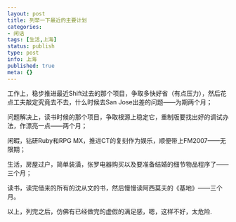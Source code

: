 ```yaml
---
layout: post
title: 列举一下最近的主要计划
categories:
- 闲话
tags: [生活,上海]
status: publish
type: post
info: 上海
published: true
meta: {}
---
```


工作上，稳步推进最近Shift过去的那个项目，争取多快好省（有点压力），然后花点工夫敲定究竟去不去，什么时候去San Jose出差的问题——为期两个月；

问题解决上，读书时候的那个项目，争取根源上稳定它，重制版要找出好的调试办法，作漂亮一点——两个月；

闲暇，钻研Ruby和RPG MX，推进CT的复刻作为娱乐，顺便带上FM2007——无限期；

生活，房屋过户，简单装潢，张罗电器购买以及要准备结婚的细节物品程序了——三个月；

读书，读完借来的所有的沈从文的书，然后慢慢读阿西莫夫的《基地》——三个月。

以上，列完之后，仿佛有已经做完的虚假的满足感，嗯，这样不好，太危险.
